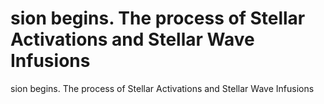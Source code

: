# sion begins. The process of Stellar Activations and Stellar Wave Infusions

sion begins. The process of Stellar Activations and Stellar Wave Infusions